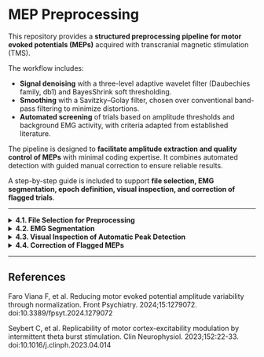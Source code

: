# MEP Preprocessing

This repository provides a **structured preprocessing pipeline for motor evoked potentials (MEPs)** acquired with transcranial magnetic stimulation (TMS).  

The workflow includes:  
- **Signal denoising** with a three-level adaptive wavelet filter (Daubechies family, db1) and BayesShrink soft thresholding.  
- **Smoothing** with a Savitzky–Golay filter, chosen over conventional band-pass filtering to minimize distortions.  
- **Automated screening** of trials based on amplitude thresholds and background EMG activity, with criteria adapted from established literature.  

The pipeline is designed to **facilitate amplitude extraction and quality control of MEPs** with minimal coding expertise. It combines automated detection with guided manual correction to ensure reliable results.  

A step-by-step guide is included to support **file selection, EMG segmentation, epoch definition, visual inspection, and correction of flagged trials**.  

---

<details>
<summary><strong>4.1. File Selection for Preprocessing</strong></summary>

Set the `name` variable to the filename and run the section. Filenames must follow the structure:

{subID}{ses}{hemi}_yyyy-mm-dd_HH-MM-SS

![Alt text](images/startup_menu.png)


</details>

<details>
<summary><strong>4.2. EMG Segmentation</strong></summary>

After running the section, the EMG trace and TMS pulse time series will be displayed. Segmentation of the signal begins here.

<details>
<summary><strong>4.2.1. First-Level Segmentation</strong></summary>

Split the EMG signal into segments corresponding to different phases of the experiment.

**Figure layout:**

- **Left panel (top):** TMS pulse markers  
- **Left panel (bottom):** Raw EMG signal  
- **Right panel:** Code snippet to be edited  

**To segment manually:**

1. Use the figure cursor in Spyder (left panel) to locate the end of each segment, using TMS pulse markers as reference.  
2. Enter the values into the corresponding segment variables in the script (right panel).  
3. Define the reference EMG used for baseline control by choosing the start of a 500 ms window with stable EMG activity and enter it in `ref_emg`.  

After filling in the variables, execute and advance to the next section.

</details>

<details>
<summary><strong>4.2.2. MVIC Segmentation</strong></summary>

Define the start of a 3 s window for MVIC epochs. This step can be skipped if MEP amplitude is analyzed without normalization.

**Figure layout:**

- **Left panel:** MVIC raw trace  
- **Right panel (top):** Code snippet  
- **Right panel (bottom):** MVIC epoch plot  

Run the section to display the selected MVIC epoch. The amplitude should be stable across the window. If adjustments are needed, update the variable and rerun the section until satisfactory. Then continue to the next section.

</details>

<details>
<summary><strong>4.2.3. MEP Epoch Definition</strong></summary>

All MEPs will be plotted together. Define the analysis window by specifying the time range (in ms) relative to the TMS pulse.

**Examples of MEP overlap plots:**

- Without TMS artifact (top left)  
- With large artifact (top right)  
- With complex morphology (bottom left)  
- Bottom right: Code snippet  

</details>

</details>

<details>
<summary><strong>4.3. Visual Inspection of Automatic Peak Detection</strong></summary>

MEPs from each single-pulse block are plotted with markers around detected peaks. Inspect the plots and list in the code snippet the MEP IDs where automatic detection failed.

**Figure layout:**

- **Top:** Example of MEPs with automatic markers. In Pulse 25 the maximum peak requires manual correction.  
- **Bottom:** Code snippet to be edited  

</details>

<details>
<summary><strong>4.4. Correction of Flagged MEPs</strong></summary>

Flagged MEPs are plotted in detail. Use the cursor to identify the correct peak values and record them in the generated Excel file.

**Figure layout:**

- **Left:** Detailed view of a flagged MEP (Pulse 25), with red cross indicating the correct peak  
- **Right:** Excel file for manual correction of peak values

</details>

---

## References

Faro Viana F, et al. Reducing motor evoked potential amplitude variability through normalization. Front Psychiatry. 2024;15:1279072. doi:10.3389/fpsyt.2024.1279072

Seybert C, et al. Replicability of motor cortex-excitability modulation by intermittent theta burst stimulation. Clin Neurophysiol. 2023;152:22-33. doi:10.1016/j.clinph.2023.04.014

